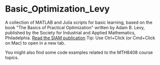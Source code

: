 # Basic_Optimization_Levy
A collection of MATLAB and Julia scripts for basic learning, based on the book "The Basics of Practical Optimization" written by Adam B. Levy, published by the Society for Industrial and Applied Mathematics, Philadelphia.
[Read the SIAM publication](https://epubs.siam.org/doi/10.1137/1.9781611977370)
Tip: Use Ctrl+Click (or Cmd+Click on Mac) to open in a new tab.

You might also find some code examples related to the MTH8408 course topics.
